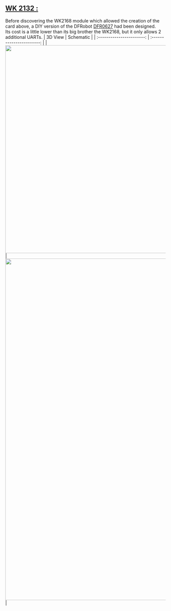 ## [WK 2132 :](../main/hardware/module_wk_2132)
Before discovering the WK2168 module which allowed the creation of the card above, a DIY version of the DFRobot [DFR0627](https://www.dfrobot.com/product-2001.html) had been designed.<br/>
Its cost is a little lower than its big brother the WK2168, but it only allows 2 additional UARTs.
| 3D View                   | Schematic                 |
| :-----------------------: | :-----------------------: |
|<img src="../main/hardware/module_wk_2132/wk2132_3d_view.png" width="650" /> | <img src="../main/hardware/module_wk_2132/wk2132_schematic.png" width="1068" /> |